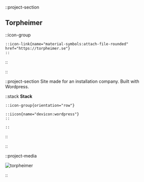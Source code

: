 ::project-section

## Torpheimer

::icon-group

    ::icon-link{name="material-symbols:attach-file-rounded" href="https://torpheimer.se"}
    ::

::

::

::project-section
Site made for an installation company. Built with Wordpress.

::stack
**Stack**

    ::icon-group{orientation="row"}

    ::iicon{name="devicon:wordpress"}
    ::

    ::

::

::

::project-media

![torpheimer](/img/torpheimer/torpheimer.png)

::
